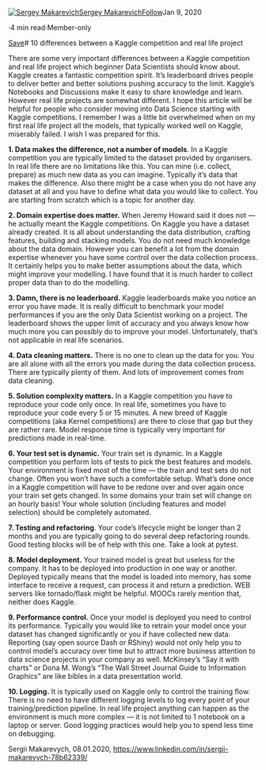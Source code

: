 [![Sergey Makarevich](https://miro.medium.com/fit/c/96/96/2*_gn-HzBd6axuYmm4K4254Q.png)](https://medium.com/@sergeymakarevich?source=post_page-----38525fb56c60--------------------------------)[Sergey Makarevich](https://medium.com/@sergeymakarevich?source=post_page-----38525fb56c60--------------------------------)[Follow](https://medium.com/m/signin?actionUrl=https%3A%2F%2Fmedium.com%2F_%2Fsubscribe%2Fuser%2F4bedc0c48f1d&operation=register&redirect=https%3A%2F%2Ftowardsdatascience.com%2F10-differences-between-a-kaggle-competition-and-real-life-project-38525fb56c60&user=Sergey+Makarevich&userId=4bedc0c48f1d&source=post_page-4bedc0c48f1d----38525fb56c60---------------------follow_byline-----------)Jan 9, 2020

·4 min read·Member-only

[Save](https://medium.com/m/signin?actionUrl=https%3A%2F%2Fmedium.com%2F_%2Fbookmark%2Fp%2F38525fb56c60&operation=register&redirect=https%3A%2F%2Ftowardsdatascience.com%2F10-differences-between-a-kaggle-competition-and-real-life-project-38525fb56c60&source=--------------------------bookmark_header-----------)![]()# 10 differences between a Kaggle competition and real life project

There are some very important differences between a Kaggle competition and real life project which beginner Data Scientists should know about. Kaggle creates a fantastic competition spirit. It’s leaderboard drives people to deliver better and better solutions pushing accuracy to the limit. Kaggle’s Notebooks and Discussions make it easy to share knowledge and learn. However real life projects are somewhat different. I hope this article will be helpful for people who consider moving into Data Science starting with Kaggle competitions. I remember I was a little bit overwhelmed when on my first real life project all the models, that typically worked well on Kaggle, miserably failed. I wish I was prepared for this.

**1. Data makes the difference, not a number of models**. In a Kaggle competition you are typically limited to the dataset provided by organisers. In real life there are no limitations like this. You can mine (i.e. collect, prepare) as much new data as you can imagine. Typically it’s data that makes the difference. Also there might be a case when you do not have any dataset at all and you have to define what data you would like to collect. You are starting from scratch which is a topic for another day.

**2. Domain expertise does matter.** When Jeremy Howard said it does not — he actually meant the Kaggle competitions. On Kaggle you have a dataset already created. It is all about understanding the data distribution, crafting features, building and stacking models. You do not need much knowledge about the data domain. However you can benefit a lot from the domain expertise whenever you have some control over the data collection process. It certainly helps you to make better assumptions about the data, which might improve your modelling. I have found that it is much harder to collect proper data than to do the modelling.

**3. Damn, there is no leaderboard.** Kaggle leaderboards make you notice an error you have made. It is really difficult to benchmark your model performances if you are the only Data Scientist working on a project. The leaderboard shows the upper limit of accuracy and you always know how much more you can possibly do to improve your model. Unfortunately, that’s not applicable in real life scenarios.

**4. Data cleaning matters.** There is no one to clean up the data for you. You are all alone with all the errors you made during the data collection process. There are typically plenty of them. And lots of improvement comes from data cleaning.

**5. Solution complexity matters.** In a Kaggle competition you have to reproduce your code only once. In real life, sometimes you have to reproduce your code every 5 or 15 minutes. A new breed of Kaggle competitions (aka Kernel competitions) are there to close that gap but they are rather rare. Model response time is typically very important for predictions made in real-time.

**6. Your test set is dynamic.** Your train set is dynamic. <quote label="data">In a Kaggle competition you perform lots of tests to pick the best features and models. Your environment is fixed most of the time — the train and test sets do not change. Often you won’t have such a comfortable setup. What’s done once in a Kaggle competition will have to be redone over and over again once your train set gets changed. In some domains your train set will change on an hourly basis!</quote> Your whole solution (including features and model selection) should be completely automated.

**7. Testing and refactoring**. Your code’s lifecycle might be longer than 2 months and you are typically going to do several deep refactoring rounds. Good testing blocks will be of help with this one. Take a look at pytest.

**8. Model deployment.** Your trained model is great but useless for the company. It has to be deployed into production in one way or another. Deployed typically means that the model is loaded into memory, has some interface to receive a request, can process it and return a prediction. WEB servers like tornado/flask might be helpful. MOOCs rarely mention that, neither does Kaggle.

**9. Performance control.** Once your model is deployed you need to control its performance. Typically you would like to retrain your model once your dataset has changed significantly or you if have collected new data. Reporting (say open source Dash or RShiny) would not only help you to control model’s accuracy over time but to attract more business attention to data science projects in your company as well. McKinsey’s “Say it with charts” or Dona M. Wong’s “The Wall Street Journal Guide to Information Graphics” are like bibles in a data presentation world.

**10. Logging.** It is typically used on Kaggle only to control the training flow. There is no need to have different logging levels to log every point of your training/prediction pipeline. In real life project anything can happen as the environment is much more complex — it is not limited to 1 notebook on a laptop or server. Good logging practices would help you to spend less time on debugging.

Sergii Makarevych, 08.01.2020, <https://www.linkedin.com/in/sergii-makarevych-78b62339/>

